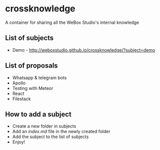 # crossknowledge
A container for sharing all the WeBox Studio's internal knowledge

## List of subjects
* Demo - http://weboxstudio.github.io/crossknowledge/?subject=demo

## List of proposals
* Whatsapp & telegram bots
* Apollo
* Testing with Meteor
* React
* Filestack

## How to add a subject
* Create a new folder in subjects
* Add an _index.md_ file in the newly created folder
* Add the subject to the list of subjects
* Enjoy!
